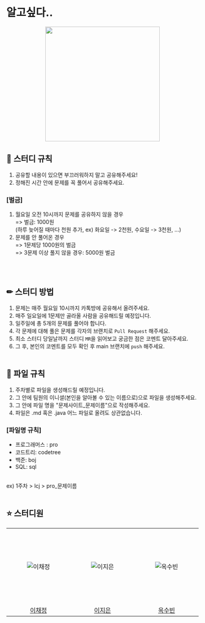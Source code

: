 # 알고싶다..
<p align = "center">
  <img src="https://github.com/Algo-sipda/.github/assets/112626357/e9b74137-c997-46d5-a631-21b17c215bdb" width="300px" height=auto />
</p>

## 📝 스터디 규칙
1. 공유할 내용이 있으면 부끄러워하지 말고 공유해주세요!
2. 정해진 시간 안에 문제를 꼭 풀어서 공유해주세요.

### [벌금]
1. 월요일 오전 10시까지 문제를 공유하지 않을 경우<br/>
   => 벌금: 1000원<br/>
   (하루 늦어질 때마다 천원 추가, ex) 화요일 -> 2천원, 수요일 -> 3천원, ...)
3. 문제를 안 풀어온 경우<br/>
   => 1문제당 1000원의 벌금<br/>
   => 3문제 이상 풀지 않을 경우: 5000원 벌금

<br/><br/>

## ✏ 스터디 방법
1. 문제는 매주 월요일 10시까지 카톡방에 공유해서 올려주세요.
2. 매주 일요일에 1문제만 골라올 사람을 공유해드릴 예정입니다.
3. 일주일에 총 5개의 문제를 풀어야 합니다.
4. 각 문제에 대해 풀은 문제를 각자의 브랜치로 `Pull Request` 해주세요.
5. 최소 스터디 당일날까지 스터디 `MR`을 읽어보고 궁금한 점은 코멘트 달아주세요.
6. 그 후, 본인의 코멘트를 모두 확인 후 main 브랜치에 `push` 해주세요.
<br/><br/>

## 📂 파일 규칙
1. 주차별로 파일을 생성해드릴 예정입니다.
2. 그 안에 팀원의 이니셜(본인을 알아볼 수 있는 이름으로)으로 파일을 생성해주세요.
3. 그 안에 파일 명을 "문제사이트_문제이름"으로 작성해주세요.
4. 파일은 .md 혹은 .java 어느 파일로 올려도 상관없습니다.

### [파일명 규칙]
- 프로그래머스 : pro
- 코드트리: codetree
- 백준: boj
- SQL: sql
  
<br/>
ex) 1주차 > lcj > pro_문제이름

<br/>
<br/>

## ⭐️ 스터디원

<table align="center" stlye="width: 80%; table-layout: fixed;">
  <tr align="center">
    <td style="text-align: center;" width="200" height="200"><img src="https://avatars.githubusercontent.com/u/112626357" alt="이채정" ></td>
    <td style="text-align: center;" width="200" height="200"><img src="https://avatars.githubusercontent.com/u/78905126" alt="이지은" ></td>
    <td style="text-align: center;" width="200" height="200"><img src="https://avatars.githubusercontent.com/u/12527782" alt="옥수빈" ></td>
  </tr>
  <tr  align="center">
    <td style="text-align: center;" ><a href="https://github.com/chaejeong-lee">이채정</a></td>
    <td style="text-align: center;"><a href="https://github.com/jini11">이지은</a></td>
    <td style="text-align: center;"><a href="https://github.com/Endura0535">옥수빈</a></td>
  </tr>
</table>
